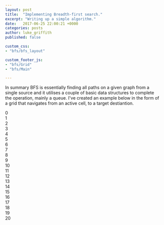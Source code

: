 ```yaml
---
layout: post
title:  "Implementing Breadth-first search."
excerpt: "Writing up a simple algorithm."
date:   2017-06-25 22:00:21 +0000
categories: posts
author: luke_griffith
published: false

custom_css:
- "bfs/bfs_layout"

custom_footer_js:
- "bfs/Grid"
- "bfs/Main"

---
```


In summary BFS is essentially finding all paths on a given graph from a single source and it utilises a couple of basic data structures to complete the operation, mainly a queue. I've created an example below in the form of a grid that navigates from an active cell, to a target destiantion.



<section id="grid">

<article class="cell active" id="0">
0
</article>
<article class="cell" id="1">
1
</article>
<article class="cell" id="2">
2
</article>
<article class="cell" id="3">
3
</article>
<article class="cell dead" id="4">
4
</article>
<article class="cell" id="5">
5
</article>
<article class="cell" id="6">
6
</article>
<article class="cell dead" id="7">
7
</article>
<article class="cell" id="8">
8
</article>
<article class="cell" id="9">
9
</article>
<article class="cell" id="10">
10
</article>
<article class="cell" id="11">
11
</article>
<article class="cell" id="12">
12
</article>
<article class="cell" id="13">
13
</article>
<article class="cell" id="14">
14
</article>
<article class="cell dead" id="15">
15
</article>
<article class="cell" id="16">
16
</article>
<article class="cell dead" id="17">
17
</article>
<article class="cell" id="18">
18
</article>
<article class="cell" id="19">
19
</article>
<article class="cell" id="20">
20
</article>

</section>